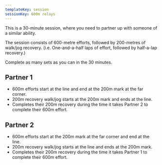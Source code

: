 ```yaml
---
templateKey: session
sessionKey: 600m relays
---
```

This is a 30-minute session, where you need to partner up with someone of a
similar ability.

The session consists of 600-metre efforts, followed by 200-metres of walk/jog
recovery. (i.e. One-and-a-half laps of effort, followed by half-a-lap recovery.)

Complete as many sets as you can in the 30 minutes.

## Partner 1

* 600m efforts start at the line and end at the 200m mark at the far corner.
* 200m recovery walk/jog starts at the 200m mark and ends at the line.
* Completes their 200m recovery during the time it takes Partner 2 to complete
  their 600m effort.
  
## Partner 2

* 600m efforts start at the 200m mark at the far corner and end at the line.
* 200m recovery walk/jog starts at the line and ends at the 200m mark.
* Completes their 200m recovery during the time it takes Partner 1 to complete
  their 600m effort.
